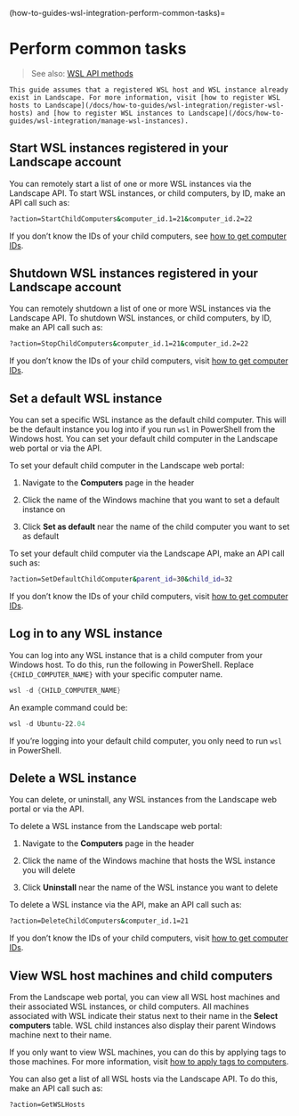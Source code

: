 (how-to-guides-wsl-integration-perform-common-tasks)=
# Perform common tasks

> See also: [WSL API methods](/docs/reference/api/legacy-api-endpoints/wsl)

```{note}
This guide assumes that a registered WSL host and WSL instance already exist in Landscape. For more information, visit [how to register WSL hosts to Landscape](/docs/how-to-guides/wsl-integration/register-wsl-hosts) and [how to register WSL instances to Landscape](/docs/how-to-guides/wsl-integration/manage-wsl-instances).
```


## Start WSL instances registered in your Landscape account

You can remotely start a list of one or more WSL instances via the Landscape API. To start WSL instances, or child computers, by ID, make an API call such as:

```bash
?action=StartChildComputers&computer_id.1=21&computer_id.2=22
```

If you don’t know the IDs of your child computers, see [how to get computer IDs](https://ubuntu.com/landscape/docs/managing-computers#heading--get-computer-ids).

## Shutdown WSL instances registered in your Landscape account

You can remotely shutdown a list of one or more WSL instances via the Landscape API. To shutdown WSL instances, or child computers, by ID, make an API call such as:

```bash
?action=StopChildComputers&computer_id.1=21&computer_id.2=22
```

If you don’t know the IDs of your child computers, visit [how to get computer IDs](https://ubuntu.com/landscape/docs/managing-computers#heading--get-computer-ids).

## Set a default WSL instance

You can set a specific WSL instance as the default child computer. This will be the default instance you log into if you run `wsl` in PowerShell from the Windows host. You can set your default child computer in the Landscape web portal or via the API.

To set your default child computer in the Landscape web portal:

1. Navigate to the **Computers** page in the header

2. Click the name of the Windows machine that you want to set a default instance on

3. Click **Set as default** near the name of the child computer you want to set as default

To set your default child computer via the Landscape API, make an API call such as:

```bash
?action=SetDefaultChildComputer&parent_id=30&child_id=32
```

If you don’t know the IDs of your child computers, visit [how to get computer IDs](https://ubuntu.com/landscape/docs/managing-computers#heading--get-computer-ids).

## Log in to any WSL instance

You can log into any WSL instance that is a child computer from your Windows host. To do this, run the following in PowerShell. Replace `{CHILD_COMPUTER_NAME}` with your specific computer name.

```powershell
wsl -d {CHILD_COMPUTER_NAME}
```

An example command could be:

```powershell
wsl -d Ubuntu-22.04
```

If you’re logging into your default child computer, you only need to run `wsl` in PowerShell.

## Delete a WSL instance

You can delete, or uninstall, any WSL instances from the Landscape web portal or via the API.

To delete a WSL instance from the Landscape web portal:

1. Navigate to the **Computers** page in the header

2. Click the name of the Windows machine that hosts the WSL instance you will delete

3. Click **Uninstall** near the name of the WSL instance you want to delete

To delete a WSL instance via the API, make an API call such as:

```bash
?action=DeleteChildComputers&computer_id.1=21
```

If you don’t know the IDs of your child computers, visit [how to get computer IDs](https://ubuntu.com/landscape/docs/managing-computers#heading--get-computer-ids).

## View WSL host machines and child computers

From the Landscape web portal, you can view all WSL host machines and their associated WSL instances, or child computers. All machines associated with WSL indicate their status next to their name in the **Select computers** table. WSL child instances also display their parent Windows machine next to their name.

If you only want to view WSL machines, you can do this by applying tags to those machines. For more information, visit [how to apply tags to computers](https://ubuntu.com/landscape/docs/managing-computers#heading--apply-tags-to-computers).

You can also get a list of all WSL hosts via the Landscape API. To do this, make an API call such as:

```bash
?action=GetWSLHosts
```

